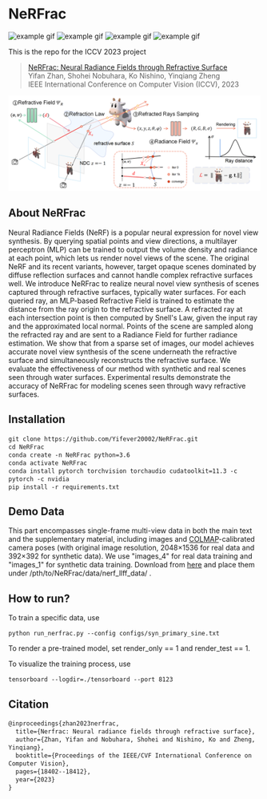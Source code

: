 # NeRFrac

![example gif](https://github.com/Yifever20002/NeRFrac/blob/main/images/real_fish.gif)  ![example gif](https://github.com/Yifever20002/NeRFrac/blob/main/images/real_redflower.gif)
![example gif](https://github.com/Yifever20002/NeRFrac/blob/main/images/real_tree.gif)  ![example gif](https://github.com/Yifever20002/NeRFrac/blob/main/images/real_plant.gif)

This is the repo for the ICCV 2023 project

>[NeRFrac: Neural Radiance Fields through Refractive Surface](https://openaccess.thecvf.com/content/ICCV2023/html/Zhan_NeRFrac_Neural_Radiance_Fields_through_Refractive_Surface_ICCV_2023_paper.html)\
>Yifan Zhan, Shohei Nobuhara, Ko Nishino, Yinqiang Zheng\
>IEEE International Conference on Computer Vision (ICCV), 2023

![image](https://github.com/Yifever20002/NeRFrac/blob/main/images/pipeline.png)

## About NeRFrac

Neural Radiance Fields (NeRF) is a popular neural expression for novel view synthesis. By querying spatial points and view directions, a multilayer perceptron (MLP) can be trained to output the volume density and radiance at each point, which lets us render novel views of the scene. The original NeRF and its recent variants, however, target opaque scenes dominated by diffuse reflection surfaces and cannot handle complex refractive surfaces well. We introduce NeRFrac to realize neural novel view synthesis of scenes captured through refractive surfaces, typically water surfaces. For each queried ray, an MLP-based Refractive Field is trained to estimate the distance from the ray origin to the refractive surface. A refracted ray at each intersection point is then computed by Snell's Law, given the input ray and the approximated local normal. Points of the scene are sampled along the refracted ray and are sent to a Radiance Field for further radiance estimation. We show that from a sparse set of images, our model achieves accurate novel view synthesis of the scene underneath the refractive surface and simultaneously reconstructs the refractive surface. We evaluate the effectiveness of our method with synthetic and real scenes seen through water surfaces. Experimental results demonstrate the accuracy of NeRFrac for modeling scenes seen through wavy refractive surfaces.


## Installation

``````
git clone https://github.com/Yifever20002/NeRFrac.git
cd NeRFrac
conda create -n NeRFrac python=3.6
conda activate NeRFrac
conda install pytorch torchvision torchaudio cudatoolkit=11.3 -c pytorch -c nvidia
pip install -r requirements.txt
``````


## Demo Data

This part encompasses single-frame multi-view data in both the main text and the supplementary material, including images and [COLMAP](https://colmap.github.io/)-calibrated camera poses (with original image resolution, 2048&times;1536 for real data and 392&times;392 for synthetic data). We use "images_4" for real data training and "images_1" for synthetic data training. Download from [here](https://drive.google.com/drive/folders/1A78v0qNCQlqS01AD77IqjhNrL9p0rkBF?usp=sharing) and place them under /pth/to/NeRFrac/data/nerf_llff_data/ .


## How to run?

To train a specific data, use
``````
python run_nerfrac.py --config configs/syn_primary_sine.txt
``````

To render a pre-trained model, set render_only == 1 and render_test == 1.

To visualize the training process, use
``````
tensorboard --logdir=./tensorboard --port 8123
``````

## Citation
``````
@inproceedings{zhan2023nerfrac,
  title={Nerfrac: Neural radiance fields through refractive surface},
  author={Zhan, Yifan and Nobuhara, Shohei and Nishino, Ko and Zheng, Yinqiang},
  booktitle={Proceedings of the IEEE/CVF International Conference on Computer Vision},
  pages={18402--18412},
  year={2023}
}
``````



